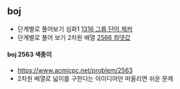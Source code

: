 ## boj
- 단계별로 풀어보기 심화1 [1316 그룹 단어 체커](https://www.acmicpc.net/problem/1316)
- 단계별로 풀어 보기 2차원 배열 [2566 최댓값](https://www.acmicpc.net/problem/2566)
#### boj 2563 색종이
- https://www.acmicpc.net/problem/2563
- 2차원 배열로 넓이를 구한다는 아이디어만 떠올리면 쉬운 문제